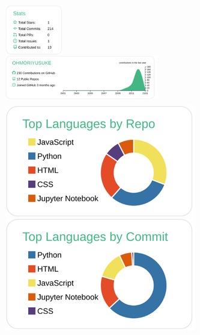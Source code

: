 <img src="https://raw.githubusercontent.com/OHMORIYUSUKE/OHMORIYUSUKE/main/profile-summary-card-output/vue/3-stats.svg" width="30%"><img src="https://raw.githubusercontent.com/OHMORIYUSUKE/OHMORIYUSUKE/main/profile-summary-card-output/vue/0-profile-details.svg" width="80%">

[![](https://raw.githubusercontent.com/OHMORIYUSUKE/OHMORIYUSUKE/main/profile-summary-card-output/vue/1-repos-per-language.svg)](https://github.com/vn7n24fzkq/github-profile-summary-cards)[![](https://raw.githubusercontent.com/OHMORIYUSUKE/OHMORIYUSUKE/main/profile-summary-card-output/vue/2-most-commit-language.svg)](https://github.com/vn7n24fzkq/github-profile-summary-cards)
